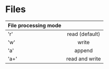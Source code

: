 # Files



| File processing mode  |             |
| ------------------ |:--------------:|
| 'r'                | read (default) |
| 'w'                | write          |
| 'a'                | append         |
| 'a+'               | read and write |
